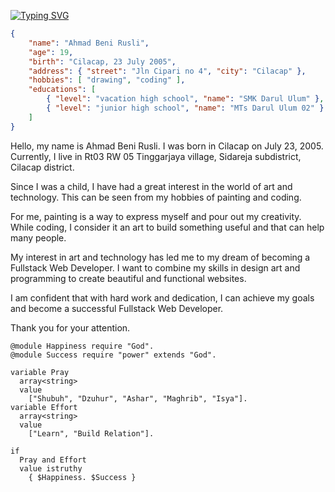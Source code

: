[![Typing SVG](https://readme-typing-svg.demolab.com?font=Mono&weight=1000&size=25&duration=2500&pause=1000&color=00F7E9&background=FFFFFF00&random=false&width=435&lines=Fullstack+Web+Developer;Next+JS+Developer;Tensorflow+JS+Developer;Pak+Ustadz)](https://git.io/typing-svg)

```json
{
    "name": "Ahmad Beni Rusli",
    "age": 19,
    "birth": "Cilacap, 23 July 2005",
    "address": { "street": "Jln Cipari no 4", "city": "Cilacap" },
    "hobbies": [ "drawing", "coding" ],
    "educations": [
        { "level": "vacation high school", "name": "SMK Darul Ulum" },
        { "level": "junior high school", "name": "MTs Darul Ulum 02" }
    ]
}
```
Hello, my name is Ahmad Beni Rusli. I was born in Cilacap on July 23, 2005. Currently, I live in Rt03 RW 05 Tinggarjaya village, Sidareja subdistrict, Cilacap district.

Since I was a child, I have had a great interest in the world of art and technology. This can be seen from my hobbies of painting and coding.

For me, painting is a way to express myself and pour out my creativity. While coding, I consider it an art to build something useful and that can help many people.

My interest in art and technology has led me to my dream of becoming a Fullstack Web Developer. I want to combine my skills in design art and programming to create beautiful and functional websites.

I am confident that with hard work and dedication, I can achieve my goals and become a successful Fullstack Web Developer.

Thank you for your attention.
```zig
@module Happiness require "God".
@module Success require "power" extends "God".

variable Pray
  array<string>
  value
    ["Shubuh", "Dzuhur", "Ashar", "Maghrib", "Isya"].
variable Effort
  array<string>
  value
    ["Learn", "Build Relation"].

if
  Pray and Effort
  value istruthy
    { $Happiness. $Success }
```
